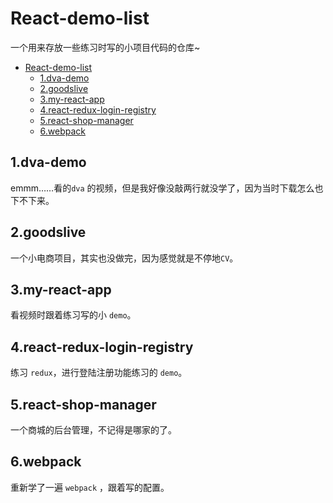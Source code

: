 # React-demo-list

一个用来存放一些练习时写的小项目代码的仓库~

- [React-demo-list](#react-demo-list)
  - [1.dva-demo](#1dva-demo)
  - [2.goodslive](#2goodslive)
  - [3.my-react-app](#3my-react-app)
  - [4.react-redux-login-registry](#4react-redux-login-registry)
  - [5.react-shop-manager](#5react-shop-manager)
  - [6.webpack](#6webpack)

## 1.dva-demo

emmm……看的`dva` 的视频，但是我好像没敲两行就没学了，因为当时下载怎么也下不下来。

## 2.goodslive

一个小电商项目，其实也没做完，因为感觉就是不停地`CV`。

## 3.my-react-app

看视频时跟着练习写的小 `demo`。

## 4.react-redux-login-registry

练习 `redux`，进行登陆注册功能练习的 `demo`。

## 5.react-shop-manager

一个商城的后台管理，不记得是哪家的了。

## 6.webpack

重新学了一遍 `webpack` ，跟着写的配置。
